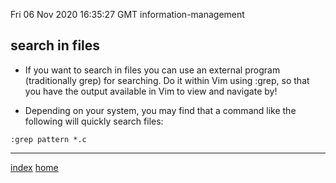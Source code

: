 Fri 06 Nov 2020 16:35:27 GMT
information-management 
## search in files 
- If you want to search in files you can use an external program (traditionally grep) for searching. Do it within Vim using :grep, so that you have the output available in Vim to view and navigate by!

- Depending on your system, you may find that a command like the following will quickly search files: 

```
:grep pattern *.c
```
___  
[index](./index-file.md)
[home](./home.md) 


